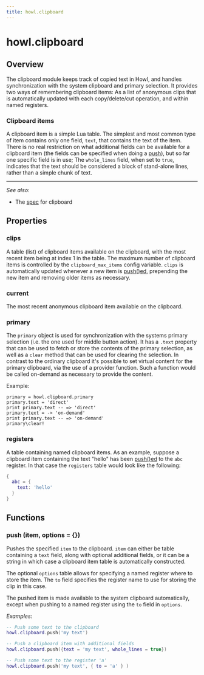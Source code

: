 ```yaml
---
title: howl.clipboard
---
```


# howl.clipboard

## Overview

The clipboard module keeps track of copied text in Howl, and handles
synchronization with the system clipboard and primary selection. It provides two
ways of remembering clipboard items: As a list of anonymous clips that is
automatically updated with each copy/delete/cut operation, and within named
registers.

### Clipboard items

A clipboard item is a simple Lua table. The simplest and most common type of
item contains only one field, `text`, that contains the text of the item. There
is no real restriction on what additional fields can be available for a
clipboard item (the fields can be specified when doing a [push](#push)), but so
far one specific field is in use; The `whole_lines` field, when set to `true`,
indicates that the text should be considered a block of stand-alone lines,
rather than a simple chunk of text.

---

_See also_:

- The [spec](../spec/clipboard_spec.html) for clipboard

## Properties

### clips

A table (list) of clipboard items available on the clipboard, with the most
recent item being at index 1 in the table. The maximum number of clipboard items
is controlled by the `clipboard_max_items` config variable. `clips` is
automatically updated whenever a new item is [push()ed](#push), prepending the
new item and removing older items as necessary.

### current

The most recent anonymous clipboard item available on the clipboard.

### primary

The `primary` object is used for synchronization with the systems primary
selection (i.e. the one used for middle button action). It has a `.text`
property that can be used to fetch or store the contents of the primary
selection, as well as a `clear` method that can be used for clearing the
selection. In contrast to the ordinary clipboard it's possible to set virtual
content for the primary clipboard, via the use of a provider function. Such a
function would be called on-demand as necessary to provide the content.

Example:

```moonscript
primary = howl.clipboard.primary
primary.text = 'direct'
print primary.text -- => 'direct'
primary.text = -> 'on-demand'
print primary.text -- => 'on-demand'
primary\clear!
```


### registers

A table containing named clipboard items. As an example, suppose a clipboard
item containing the text "hello" has been [push()ed](#push) to the `abc`
register. In that case the `registers` table would look like the following:

```lua
{
  abc = {
    text: 'hello'
  }
}
```


## Functions

### push (item, options = {})

Pushes the specified `item` to the clipboard. `item` can either be table
containing a `text` field, along with optional additional fields, or it can be a
string in which case a clipboard item table is automatically constructed.

The optional `options` table allows for specifying a named register where to
store the item. The `to` field specifies the register name to use for storing
the clip in this case.

The pushed item is made available to the system clipboard automatically, except
when pushing to a named register using the `to` field in `options`.

_Examples_:

```lua
-- Push some text to the clipboard
howl.clipboard.push('my text')

-- Push a clipboard item with additional fields
howl.clipboard.push({text = 'my text', whole_lines = true})

-- Push some text to the register 'a'
howl.clipboard.push('my text', { to = 'a' } )
```
